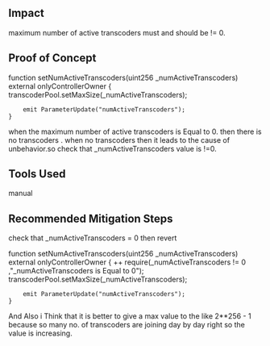 ## Impact
maximum number of active transcoders must and should be != 0.

## Proof of Concept

function setNumActiveTranscoders(uint256 _numActiveTranscoders) external onlyControllerOwner {
        transcoderPool.setMaxSize(_numActiveTranscoders);

        emit ParameterUpdate("numActiveTranscoders");
    }

when the maximum number of active transcoders is Equal to 0. then there is no transcoders . when no transcoders then it leads to the cause of unbehavior.so check that _numActiveTranscoders value is !=0.

## Tools Used
manual

## Recommended Mitigation Steps
check that _numActiveTranscoders = 0 then revert 

function setNumActiveTranscoders(uint256 _numActiveTranscoders) external onlyControllerOwner {
       ++ require(_numActiveTranscoders != 0 ,"_numActiveTranscoders is Equal to 0");
        transcoderPool.setMaxSize(_numActiveTranscoders);

        emit ParameterUpdate("numActiveTranscoders");
    }
And Also i Think that it is better to give a max value to the like 2**256 - 1 because so many no. of transcoders are joining day by day right so the value is increasing.